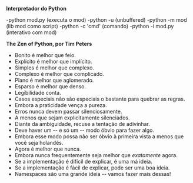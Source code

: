 
**Interpretador do Python**

-python mod.py (executa o mod)
-python -u (unbuffered)
-python -m mod (lib mod como script)
-python -c 'cmd' (comando)
-python -i mod.py (interativo com mod)

**The Zen of Python, por Tim Peters**

- Bonito é melhor que feio.
- Explícito é melhor que implícito.
- Simples é melhor que complexo.
- Complexo é melhor que complicado.
- Plano é melhor que aglomerado.
- Esparso é melhor que denso.
- Legibilidade conta.
- Casos especiais não são especiais o bastante para quebrar as regras.
- Embora a praticidade vença a pureza.
- Erros nunca devem passar silenciosamente.
- A menos que sejam explicitamente silenciados.
- Diante da ambiguidade, recuse a tentação de adivinhar.
- Deve haver um -- e só um -- modo óbvio para fazer algo.
- Embora esse modo possa não ser óbvio à primeira vista a menos que você seja holandês.
- Agora é melhor que nunca.
- Embora nunca frequentemente seja melhor que *exatamente* agora.
- Se a implementação é difícil de explicar, é uma má ideia.
- Se a implementação é fácil de explicar, pode ser uma boa ideia.
- Namespaces são uma grande ideia -- vamos fazer mais dessas!


